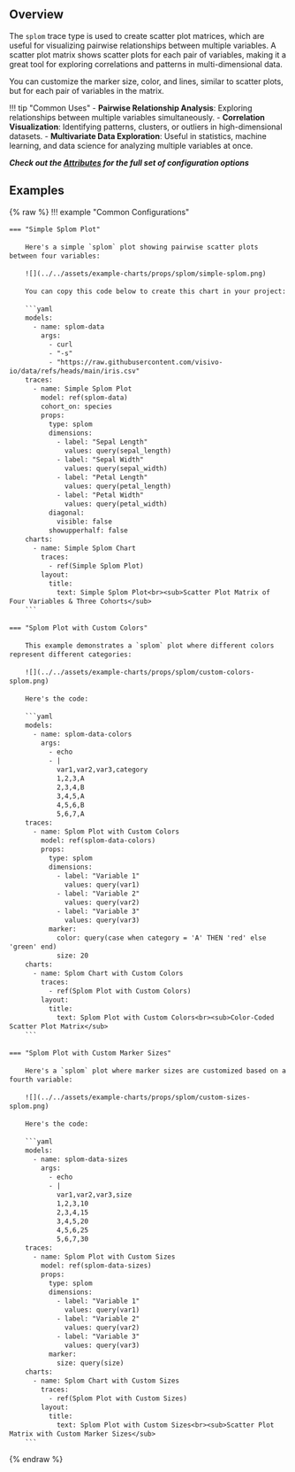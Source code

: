 ## Overview

The `splom` trace type is used to create scatter plot matrices, which are useful for visualizing pairwise relationships between multiple variables. A scatter plot matrix shows scatter plots for each pair of variables, making it a great tool for exploring correlations and patterns in multi-dimensional data.

You can customize the marker size, color, and lines, similar to scatter plots, but for each pair of variables in the matrix.

!!! tip "Common Uses"
    - **Pairwise Relationship Analysis**: Exploring relationships between multiple variables simultaneously.
    - **Correlation Visualization**: Identifying patterns, clusters, or outliers in high-dimensional datasets.
    - **Multivariate Data Exploration**: Useful in statistics, machine learning, and data science for analyzing multiple variables at once.

_**Check out the [Attributes](../configuration/Trace/Props/Splom/#attributes) for the full set of configuration options**_

## Examples

{% raw %}
!!! example "Common Configurations"

    === "Simple Splom Plot"

        Here's a simple `splom` plot showing pairwise scatter plots between four variables:

        ![](../../assets/example-charts/props/splom/simple-splom.png)

        You can copy this code below to create this chart in your project:

        ```yaml
        models:
          - name: splom-data
            args:
              - curl
              - "-s"
              - "https://raw.githubusercontent.com/visivo-io/data/refs/heads/main/iris.csv"
        traces:
          - name: Simple Splom Plot
            model: ref(splom-data)
            cohort_on: species
            props:
              type: splom
              dimensions:
                - label: "Sepal Length"
                  values: query(sepal_length)
                - label: "Sepal Width"
                  values: query(sepal_width)
                - label: "Petal Length"
                  values: query(petal_length)
                - label: "Petal Width"
                  values: query(petal_width)
              diagonal:
                visible: false
              showupperhalf: false
        charts:
          - name: Simple Splom Chart
            traces:
              - ref(Simple Splom Plot)
            layout:
              title:
                text: Simple Splom Plot<br><sub>Scatter Plot Matrix of Four Variables & Three Cohorts</sub>
        ```

    === "Splom Plot with Custom Colors"

        This example demonstrates a `splom` plot where different colors represent different categories:

        ![](../../assets/example-charts/props/splom/custom-colors-splom.png)

        Here's the code:

        ```yaml
        models:
          - name: splom-data-colors
            args:
              - echo
              - |
                var1,var2,var3,category
                1,2,3,A
                2,3,4,B
                3,4,5,A
                4,5,6,B
                5,6,7,A
        traces:
          - name: Splom Plot with Custom Colors
            model: ref(splom-data-colors)
            props:
              type: splom
              dimensions:
                - label: "Variable 1"
                  values: query(var1)
                - label: "Variable 2"
                  values: query(var2)
                - label: "Variable 3"
                  values: query(var3)
              marker:
                color: query(case when category = 'A' THEN 'red' else 'green' end)
                size: 20
        charts:
          - name: Splom Chart with Custom Colors
            traces:
              - ref(Splom Plot with Custom Colors)
            layout:
              title:
                text: Splom Plot with Custom Colors<br><sub>Color-Coded Scatter Plot Matrix</sub>
        ```

    === "Splom Plot with Custom Marker Sizes"

        Here's a `splom` plot where marker sizes are customized based on a fourth variable:

        ![](../../assets/example-charts/props/splom/custom-sizes-splom.png)

        Here's the code:

        ```yaml
        models:
          - name: splom-data-sizes
            args:
              - echo
              - |
                var1,var2,var3,size
                1,2,3,10
                2,3,4,15
                3,4,5,20
                4,5,6,25
                5,6,7,30
        traces:
          - name: Splom Plot with Custom Sizes
            model: ref(splom-data-sizes)
            props:
              type: splom
              dimensions:
                - label: "Variable 1"
                  values: query(var1)
                - label: "Variable 2"
                  values: query(var2)
                - label: "Variable 3"
                  values: query(var3)
              marker:
                size: query(size)
        charts:
          - name: Splom Chart with Custom Sizes
            traces:
              - ref(Splom Plot with Custom Sizes)
            layout:
              title:
                text: Splom Plot with Custom Sizes<br><sub>Scatter Plot Matrix with Custom Marker Sizes</sub>
        ```

{% endraw %}